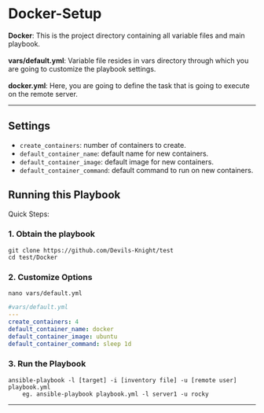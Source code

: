 # Docker-Setup
**Docker**: This is the project directory containing all variable files and main playbook.<br><br>
**vars/default.yml**: Variable file resides in vars directory through which you are going to customize the playbook settings.<br><br>
**docker.yml**: Here, you are going to define the task that is going to execute on the remote server.
***
## Settings

- `create_containers`: number of containers to create.
- `default_container_name`: default name for new containers.
- `default_container_image`: default image for new containers.
- `default_container_command`: default command to run on new containers.


## Running this Playbook

Quick Steps:

### 1. Obtain the playbook
```shell
git clone https://github.com/Devils-Knight/test
cd test/Docker
```

### 2. Customize Options

```shell
nano vars/default.yml
```

```yml
#vars/default.yml
---
create_containers: 4
default_container_name: docker
default_container_image: ubuntu
default_container_command: sleep 1d
```

### 3. Run the Playbook

```command
ansible-playbook -l [target] -i [inventory file] -u [remote user] playbook.yml
    eg. ansible-playbook playbook.yml -l server1 -u rocky
```
***
